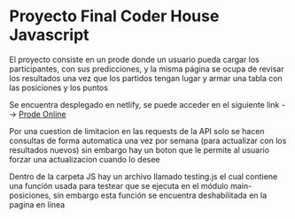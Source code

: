 # Proyecto Final Coder House Javascript

El proyecto consiste en un prode donde un usuario pueda cargar los participantes, con sus predicciones, y la misma página se ocupa de revisar los resultados una vez que los partidos tengan lugar y armar una tabla con las posiciones y los puntos

Se encuentra desplegado en netlify, se puede acceder en el siguiente link --> [Prode Online](https://hardcore-liskov-469d86.netlify.app/index.html)

Por una cuestion de limitacion en las requests de la API solo se hacen consultas de forma automatica una vez por semana (para actualizar con los resultados nuevos) sin embargo hay un boton que le permite al usuario forzar una actualizacion cuando lo desee

Dentro de la carpeta JS hay un archivo llamado testing.js el cual contiene una función usada para testear que se ejecuta en el módulo main-posiciones, sin embargo esta función se encuentra deshabilitada en la pagina en linea
